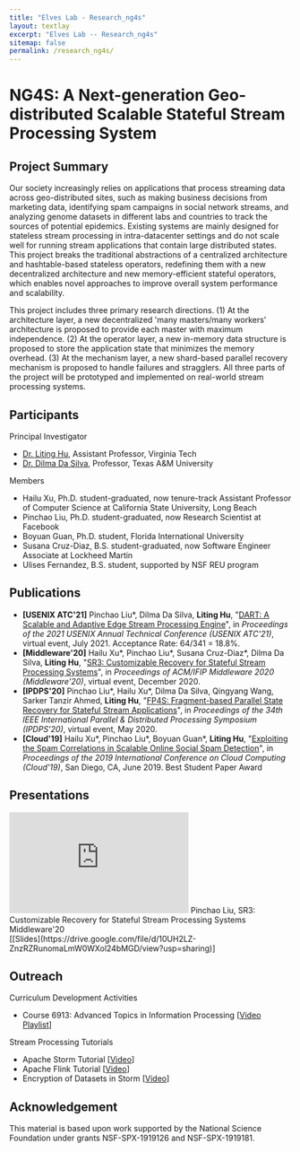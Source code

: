 ```yaml
---
title: "Elves Lab - Research_ng4s"
layout: textlay
excerpt: "Elves Lab -- Research_ng4s"
sitemap: false
permalink: /research_ng4s/
---
```


# NG4S: A Next-generation Geo-distributed Scalable Stateful Stream Processing System

## Project Summary

<p>Our society increasingly relies on applications that process streaming data across geo-distributed sites, such as making business decisions from marketing data, identifying spam campaigns in social network streams, and analyzing genome datasets in different labs and countries to track the sources of potential epidemics. Existing systems are mainly designed for stateless stream processing in intra-datacenter settings and do not scale well for running stream applications that contain large distributed states. This project breaks the traditional abstractions of a centralized architecture and hashtable-based stateless operators, redefining them with a new decentralized architecture and new memory-efficient stateful operators, which enables novel approaches to improve overall system performance and scalability.</p>

<p>This project includes three primary research directions. (1) At the architecture layer, a new decentralized 'many masters/many workers' architecture is proposed to provide each master with maximum independence. (2) At the operator layer, a new in-memory data structure is proposed to store the application state that minimizes the memory overhead. (3) At the mechanism layer, a new shard-based parallel recovery mechanism is proposed to handle failures and stragglers. All three parts of the project will be prototyped and implemented on real-world stream processing systems.</p>

## Participants

<!-- <h3 style="text-indent: 0.5em">Principal Investigator</h3> -->
Principal Investigator

- [Dr. Liting Hu](https://people.cs.vt.edu/~litinghu/), Assistant Professor, Virginia Tech
- [Dr. Dilma Da Silva](https://people.engr.tamu.edu/dilma/index.html), Professor, Texas A&M University

<!-- <h3 style="text-indent: 0.5em">Members</h3> -->
Members

- Hailu Xu, Ph.D. student-graduated, now tenure-track Assistant Professor of Computer Science at California State University, Long Beach
- Pinchao Liu, Ph.D. student-graduated, now Research Scientist at Facebook
- Boyuan Guan, Ph.D. student, Florida International University
- Susana Cruz-Diaz, B.S. student-graduated, now Software Engineer Associate at Lockheed Martin
- Ulises Fernandez, B.S. student, supported by NSF REU program

## Publications

- <b>[USENIX ATC\'21]</b> Pinchao Liu\*, Dilma Da Silva, **Liting Hu**, \"[DART: A Scalable and Adaptive Edge Stream Processing Engine]()\", in <em>Proceedings of the 2021 USENIX Annual Technical Conference (USENIX ATC\'21)</em>, virtual event, July 2021. Acceptance Rate: 64/341 = 18.8%.
- <b>[Middleware\'20]</b> Hailu Xu*, Pinchao Liu*, Susana Cruz-Diaz*, Dilma Da Silva, **Liting Hu**, \"[SR3: Customizable Recovery for Stateful Stream Processing Systems](https://people.cs.vt.edu/~litinghu/doc/sr3.pdf)\", in <em>Proceedings of ACM/IFIP Middleware 2020 (Middleware\'20)</em>, virtual event, December 2020.
- <b>[IPDPS\'20]</b> Pinchao Liu\*, Hailu Xu\*, Dilma Da Silva, Qingyang Wang, Sarker Tanzir Ahmed, **Liting Hu**, \"[FP4S: Fragment-based Parallel State Recovery for Stateful Stream Applications](https://people.cs.vt.edu/~litinghu/doc/fp4s.pdf)\", in <em>Proceedings of the 34th IEEE International Parallel & Distributed Processing Symposium (IPDPS\'20)</em>, virtual event, May 2020.
- <b>[Cloud\'19]</b> Hailu Xu\*, Pinchao Liu\*, Boyuan Guan\*, **Liting Hu**, \"[Exploiting the Spam Correlations in Scalable Online Social Spam Detection](https://people.cs.vt.edu/~litinghu/doc/spamhunter.pdf)\", in <em>Proceedings of the 2019 International Conference on Cloud Computing (Cloud\'19)</em>, San Diego, CA, June 2019. Best Student Paper Award

## Presentations

<!-- FP4S: Fragment-based Parallel State Recovery for Stateful Stream Applications <br />
IPDPS'20 <br />
[Slides](https://drive.google.com/file/d/1Lzy5qzZhHiE1OXT2GsDFdxe6D0BPRJxF/view?usp=sharing) <br /> -->

<iframe width="320" height="180" src="https://www.youtube.com/embed/4ElTxy9YVFE" frameborder="0" allowfullscreen></iframe>
Pinchao Liu, SR3: Customizable Recovery for Stateful Stream Processing Systems <br />
Middleware'20 <br />
[[Slides](https://drive.google.com/file/d/10UH2LZ-ZnzRZRunomaLmW0WXol24bMGD/view?usp=sharing)] <br />

<!-- ## Source Code

- DART: A Scalable and Adaptive Edge Stream Processing Engine [[GitHub]()]
- SR3: Customizable Recovery for Stateful Stream Processing Systems [[GitHub](https://github.com/fiu-elves/SR3)]
- FP4S: Fragment-based Parallel State Recovery for Stateful Stream Applications [[GitHub](https://github.com/fiu-elves/FP4S)] -->

## Outreach

Curriculum Development Activities
- Course 6913: Advanced Topics in Information Processing [[Video Playlist](https://www.youtube.com/watch?v=fhN3szbOr9E&list=PLGtMEQgQy8UZvqmsXzeJ43Xzm_ItCQekE)]

Stream Processing Tutorials
- Apache Storm Tutorial [[Video](https://youtu.be/-8XGburfkuY)]
- Apache Flink Tutorial [[Video](https://youtu.be/wLJHhZs4bTU)]
- Encryption of Datasets in Storm [[Video](https://youtu.be/Yc-YfVANAeY)]


## Acknowledgement

<p>This material is based upon work supported by the National Science Foundation under grants NSF-SPX-1919126 and NSF-SPX-1919181.</p>